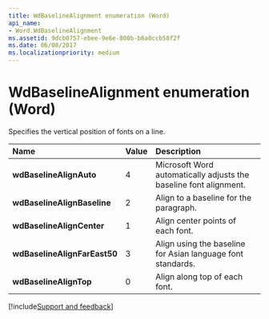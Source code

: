```yaml
---
title: WdBaselineAlignment enumeration (Word)
api_name:
- Word.WdBaselineAlignment
ms.assetid: 9dcb0757-ebee-9e6e-800b-b6a0ccb58f2f
ms.date: 06/08/2017
ms.localizationpriority: medium
---
```



# WdBaselineAlignment enumeration (Word)

Specifies the vertical position of fonts on a line.



|Name|Value|Description|
|:-----|:-----|:-----|
| **wdBaselineAlignAuto**|4|Microsoft Word automatically adjusts the baseline font alignment.|
| **wdBaselineAlignBaseline**|2|Align to a baseline for the paragraph.|
| **wdBaselineAlignCenter**|1|Align center points of each font.|
| **wdBaselineAlignFarEast50**|3|Align using the baseline for Asian language font standards.|
| **wdBaselineAlignTop**|0|Align along top of each font.|

[!include[Support and feedback](~/includes/feedback-boilerplate.md)]
